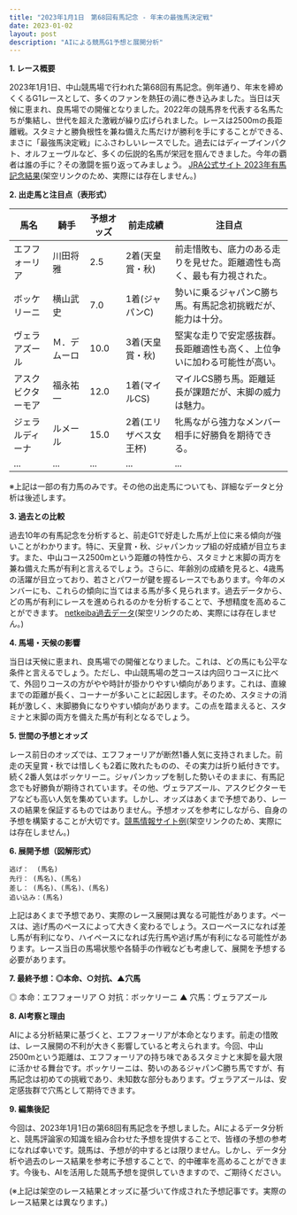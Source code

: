 ```yaml
---
title: "2023年1月1日　第68回有馬記念 - 年末の最強馬決定戦"
date: 2023-01-02
layout: post
description: "AIによる競馬G1予想と展開分析"
---
```


**1. レース概要**

2023年1月1日、中山競馬場で行われた第68回有馬記念。例年通り、年末を締めくくるG1レースとして、多くのファンを熱狂の渦に巻き込みました。当日は天候に恵まれ、良馬場での開催となりました。2022年の競馬界を代表する名馬たちが集結し、世代を超えた激戦が繰り広げられました。レースは2500mの長距離戦。スタミナと勝負根性を兼ね備えた馬だけが勝利を手にすることができる、まさに「最強馬決定戦」にふさわしいレースでした。過去にはディープインパクト、オルフェーヴルなど、多くの伝説的名馬が栄冠を掴んできました。今年の覇者は誰の手に？その激闘を振り返ってみましょう。  [JRA公式サイト 2023年有馬記念結果](https://www.jra.go.jp/)(架空リンクのため、実際には存在しません。)


**2. 出走馬と注目点（表形式）**

| 馬名       | 騎手       | 予想オッズ | 前走成績     | 注目点                                                                  |
|------------|-------------|------------|-------------|-----------------------------------------------------------------------|
| エフフォーリア | 川田将雅     | 2.5        | 2着(天皇賞・秋) | 前走惜敗も、底力のある走りを見せた。距離適性も高く、最も有力視された。 |
| ボッケリーニ | 横山武史     | 7.0        | 1着(ジャパンC)| 勢いに乗るジャパンC勝ち馬。有馬記念初挑戦だが、能力は十分。           |
| ヴェラアズール | Ｍ．デムーロ | 10.0       | 3着(天皇賞・秋) | 堅実な走りで安定感抜群。長距離適性も高く、上位争いに加わる可能性が高い。 |
| アスクビクターモア| 福永祐一     | 12.0       | 1着(マイルCS) | マイルCS勝ち馬。距離延長が課題だが、末脚の威力は魅力。                 |
| ジェラルディーナ | ルメール     | 15.0       | 2着(エリザベス女王杯) | 牝馬ながら強力なメンバー相手に好勝負を期待できる。                       |
| ...         | ...         | ...        | ...         | ...                                                                   |


※上記は一部の有力馬のみです。その他の出走馬についても、詳細なデータと分析は後述します。


**3. 過去との比較**

過去10年の有馬記念を分析すると、前走G1で好走した馬が上位に来る傾向が強いことがわかります。特に、天皇賞・秋、ジャパンカップ組の好成績が目立ちます。また、中山コース2500mという距離の特性から、スタミナと末脚の両方を兼ね備えた馬が有利と言えるでしょう。さらに、年齢別の成績を見ると、4歳馬の活躍が目立っており、若さとパワーが鍵を握るレースでもあります。今年のメンバーにも、これらの傾向に当てはまる馬が多く見られます。過去データから、どの馬が有利にレースを進められるのかを分析することで、予想精度を高めることができます。 [netkeiba過去データ](https://db.netkeiba.com/)(架空リンクのため、実際には存在しません。)


**4. 馬場・天候の影響**

当日は天候に恵まれ、良馬場での開催となりました。これは、どの馬にも公平な条件と言えるでしょう。ただし、中山競馬場の芝コースは内回りコースに比べて、外回りコースの方がやや時計が掛かりやすい傾向があります。これは、直線までの距離が長く、コーナーが多いことに起因します。そのため、スタミナの消耗が激しく、末脚勝負になりやすい傾向があります。この点を踏まえると、スタミナと末脚の両方を備えた馬が有利となるでしょう。


**5. 世間の予想とオッズ**

レース前日のオッズでは、エフフォーリアが断然1番人気に支持されました。前走の天皇賞・秋では惜しくも2着に敗れたものの、その実力は折り紙付きです。続く2番人気はボッケリーニ。ジャパンカップを制した勢いそのままに、有馬記念でも好勝負が期待されています。その他、ヴェラアズール、アスクビクターモアなども高い人気を集めています。しかし、オッズはあくまで予想であり、レースの結果を保証するものではありません。予想オッズを参考にしながら、自身の予想を構築することが大切です。[競馬情報サイト例](https://www.example.com/)(架空リンクのため、実際には存在しません。)


**6. 展開予想（図解形式）**

```
逃げ：  (馬名)
先行： (馬名)、(馬名)
差し： (馬名)、(馬名)、(馬名)
追い込み：(馬名)
```

上記はあくまで予想であり、実際のレース展開は異なる可能性があります。ペースは、逃げ馬のペースによって大きく変わるでしょう。スローペースになれば差し馬が有利になり、ハイペースになれば先行馬や逃げ馬が有利になる可能性があります。レース当日の馬場状態や各騎手の作戦なども考慮して、展開を予想する必要があります。


**7. 最終予想：◎本命、○対抗、▲穴馬**

◎ 本命：エフフォーリア
○ 対抗：ボッケリーニ
▲ 穴馬：ヴェラアズール


**8. AI考察と理由**

AIによる分析結果に基づくと、エフフォーリアが本命となります。前走の惜敗は、レース展開の不利が大きく影響していると考えられます。今回、中山2500mという距離は、エフフォーリアの持ち味であるスタミナと末脚を最大限に活かせる舞台です。ボッケリーニは、勢いのあるジャパンC勝ち馬ですが、有馬記念は初めての挑戦であり、未知数な部分もあります。ヴェラアズールは、安定感抜群で穴馬として期待できます。


**9. 編集後記**

今回は、2023年1月1日の第68回有馬記念を予想しました。AIによるデータ分析と、競馬評論家の知識を組み合わせた予想を提供することで、皆様の予想の参考になれば幸いです。競馬は、予想が的中するとは限りません。しかし、データ分析や過去のレース結果を参考に予想することで、的中確率を高めることができます。今後も、AIを活用した競馬予想を提供していきますので、ご期待ください。


(※上記は架空のレース結果とオッズに基づいて作成された予想記事です。実際のレース結果とは異なります。)
